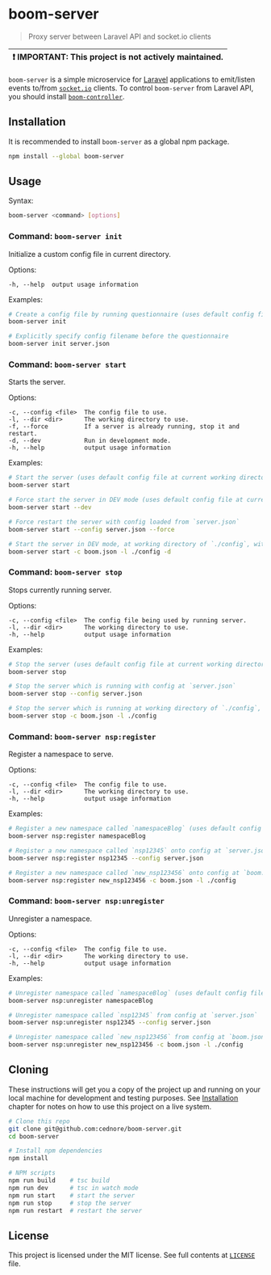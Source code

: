 # boom-server

> Proxy server between Laravel API and socket.io clients

| :exclamation: IMPORTANT: This project is not actively maintained. |
| ----------------------------------------------------------------- |

`boom-server` is a simple microservice for [Laravel](https://laravel.com) applications to emit/listen events to/from
[`socket.io`](https://socket.io/) clients. To control `boom-server` from Laravel API, you should install
[`boom-controller`](https://packagist.org/packages/cednore/boom-controller).

## Installation

It is recommended to install `boom-server` as a global npm package.

```bash
npm install --global boom-server
```

## Usage

Syntax:

```bash
boom-server <command> [options]
```

### Command: `boom-server init`

Initialize a custom config file in current directory.

Options:

```
-h, --help  output usage information
```

Examples:

```bash
# Create a config file by running questionnaire (uses default config file at current working directory)
boom-server init

# Explicitly specify config filename before the questionnaire
boom-server init server.json
```

### Command: `boom-server start`

Starts the server.

Options:

```
-c, --config <file>  The config file to use.
-l, --dir <dir>      The working directory to use.
-f, --force          If a server is already running, stop it and restart.
-d, --dev            Run in development mode.
-h, --help           output usage information
```

Examples:

```bash
# Start the server (uses default config file at current working directory)
boom-server start

# Force start the server in DEV mode (uses default config file at current working directory)
boom-server start --dev

# Force restart the server with config loaded from `server.json`
boom-server start --config server.json --force

# Start the server in DEV mode, at working directory of `./config`, with config loaded from `boom.json`
boom-server start -c boom.json -l ./config -d
```

### Command: `boom-server stop`

Stops currently running server.

Options:

```
-c, --config <file>  The config file being used by running server.
-l, --dir <dir>      The working directory to use.
-h, --help           output usage information
```

Examples:

```bash
# Stop the server (uses default config file at current working directory)
boom-server stop

# Stop the server which is running with config at `server.json`
boom-server stop --config server.json

# Stop the server which is running at working directory of `./config`, with config loaded from `boom.json`
boom-server stop -c boom.json -l ./config
```

### Command: `boom-server nsp:register`

Register a namespace to serve.

Options:

```
-c, --config <file>  The config file to use.
-l, --dir <dir>      The working directory to use.
-h, --help           output usage information
```

Examples:

```bash
# Register a new namespace called `namespaceBlog` (uses default config file at current working directory)
boom-server nsp:register namespaceBlog

# Register a new namespace called `nsp12345` onto config at `server.json`
boom-server nsp:register nsp12345 --config server.json

# Register a new namespace called `new_nsp123456` onto config at `boom.json`, in `./config` folder
boom-server nsp:register new_nsp123456 -c boom.json -l ./config
```

### Command: `boom-server nsp:unregister`

Unregister a namespace.

Options:

```
-c, --config <file>  The config file to use.
-l, --dir <dir>      The working directory to use.
-h, --help           output usage information
```

Examples:

```bash
# Unregister namespace called `namespaceBlog` (uses default config file at current working directory)
boom-server nsp:unregister namespaceBlog

# Unregister namespace called `nsp12345` from config at `server.json`
boom-server nsp:unregister nsp12345 --config server.json

# Unregister namespace called `new_nsp123456` from config at `boom.json`, in `./config` folder
boom-server nsp:unregister new_nsp123456 -c boom.json -l ./config
```

## Cloning

These instructions will get you a copy of the project up and running on your local machine for development and testing
purposes. See [Installation](#installation) chapter for notes on how to use this project on a live system.

```bash
# Clone this repo
git clone git@github.com:cednore/boom-server.git
cd boom-server

# Install npm dependencies
npm install

# NPM scripts
npm run build    # tsc build
npm run dev      # tsc in watch mode
npm run start    # start the server
npm run stop     # stop the server
npm run restart  # restart the server
```

## License

This project is licensed under the MIT license. See full contents at [`LICENSE`](LICENSE) file.
